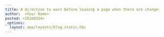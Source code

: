 ```yaml
---
title: A directive to warn before leaving a page when there are changes present
author:  <Your Name>
posted: <20160314>
_options:
  layout: app/layouts/blog.static.hbs
---
```

